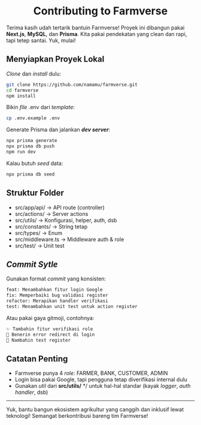 <h1 align="center">Contributing to Farmverse</h1>

Terima kasih udah tertarik bantuin Farmverse! Proyek ini dibangun pakai **Next.js**, **MySQL**, dan **Prisma**. Kita pakai pendekatan yang clean dan rapi, tapi tetep santai. Yuk, mulai!


## Menyiapkan Proyek Lokal

_Clone_ dan _install_ dulu:
```bash
git clone https://github.com/namamu/farmverse.git
cd farmverse
npm install
```

Bikin _file_ .env dari _template_:
```bash
cp .env.example .env
```

Generate Prisma dan jalankan **_dev server_**:
```bash
npx prisma generate
npx prisma db push
npm run dev
```

Kalau butuh _seed_ data:
```bash
npx prisma db seed
```

## Struktur Folder
- src/app/api/ → API route (controller)
- src/actions/ → Server actions
- src/utils/ → Konfigurasi, helper, auth, dsb
- src/constants/ → String tetap
- src/types/ → Enum
- src/middleware.ts → Middleware auth & role
- src/test/ → Unit test

## _Commit Sytle_
Gunakan format _commit_ yang konsisten:
```bash
feat: Menambahkan fitur login Google
fix: Memperbaiki bug validasi register
refactor: Merapikan handler verifikasi
test: Menambahkan unit test untuk action register
```

Atau pakai gaya gitmoji, contohnya:
```bash
✨ Tambahin fitur verifikasi role
🐛 Benerin error redirect di login
🧪 Nambahin test register
```

## Catatan Penting
- Farmverse punya 4 _role_: FARMER, BANK, CUSTOMER, ADMIN
- Login bisa pakai Google, tapi pengguna tetap diverifikasi internal dulu
- Gunakan _util_ dari **src/utils/** */ untuk hal-hal standar (kayak _logger_, _auth handler_, dsb)

---

Yuk, bantu bangun ekosistem agrikultur yang canggih dan inklusif lewat teknologi!
Semangat berkontribusi bareng tim Farmverse!